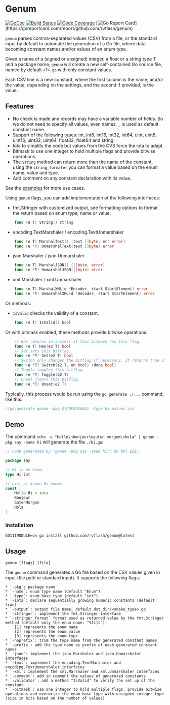 # Genum

[![GoDoc](https://godoc.org/github.com/rvflash/genum?status.svg)](https://godoc.org/github.com/rvflash/genum)
[![Build Status](https://api.travis-ci.com/rvflash/genum.svg?branch=main)](https://travis-ci.com/rvflash/genum?branch=main)
[![Code Coverage](https://codecov.io/gh/rvflash/genum/branch/main/graph/badge.svg)](https://codecov.io/gh/rvflash/genum)
[![Go Report Card](https://goreportcard.com/badge/github.com/rvflash/genum?)](https://goreportcard.com/report/github.com/rvflash/genum)

`genum` parses comma-separated values (CSV) from a file, or the standard input by default to automate 
the generation of a Go file, where data becoming constant names and/or values of an enum type.

Given a name of a (signed or unsigned) integer, a float or a string type T and a package name, 
`genum` will create a new self-contained Go source file, named by default `<T>.go` with only constant values.

Each CSV line is a new constant, where the first column is the name, and/or the value, depending on the settings, 
and the second if provided, is the value.   


## Features

* No check is made and records may have a variable number of fields. So we do not need to specify all values, 
  even names. `_` is used as default constant name.
* Support of the following types: int, int8, int16, int32, int64, uint, uint8, uint16, uint32, uint64, float32, 
  float64 and string.
* Iota to simplify the code but values from the CVS force the iota to adapt.
* Bitmask to use one integer to hold multiple flags and provide bitwise operations.
* The `String` method can return more than the name of the constant, using the `string_formater` 
  you can format a value based on the enum name, value and type.
* Add comment on any constant declaration with its value.

See the [examples](examples/) for more use cases.

Using `genum` flags, you can add implementation of the following interfaces:

* fmt.Stringer with customized output, see formatting options to format the return based on enum type, name or value:
```go
    func (e T) String() string
```
* encoding.TextMarshaler / encoding.TextUnmarshaler
```go
    func (e T) MarshalText() (text []byte, err error)
    func (e *T) UnmarshalText(text []byte) error
```
* json.Marshaler / json.Unmarshaler
```go
    func (e T) MarshalJSON() ([]byte, error)
    func (e *T) UnmarshalJSON([]byte) error
```
* xml.Marshaler / xml.Unmarshaler
```go
    func (e T) MarshalXML(e *Encoder, start StartElement) error
    func (e *T) UnmarshalXML(d *Decoder, start StartElement) error
```

Or methods:

* `IsValid` checks the validity of a constant.
```go
    func (e T) IsValid() bool
```

Or with bitmask enabled, these methods provide bitwise operations:

```go 
    // Has returns in success if this bitmask has this flag.
    func (e T) Has(e2 T) bool
    // Set sets this bitflag.
    func (e *T) Set(e2 T) bool
    // Switch only changes the bitflag if necessary. It returns true if the requested action has been done.
    func (e *T) Switch(e2 T, on bool) (done bool)
    // Toggle toggles this bitflag.
    func (e *T) Toggle(e2 T) 
    // Unset clears this bitflag.
    func (e *T) Unset(e2 T) 
```

Typically, this process would be run using the `go generate ./...` command, like this:

```go
//go:generate genum -pkg ${GOPACKAGE} -type hi values.csv
```


## Demo

The command `echo -e "hello\nbonjour\nguten morgen\nhola" | genum -pkg say -name hi` will generate the file `./hi.go`:

```go
// Code generated by "genum -pkg say -type hi"; DO NOT EDIT.

package say

// Hi is an enum.
type Hi int

// List of known Hi enums.
const (
	Hello Hi = iota
	Bonjour
	GutenMorgen
	Hola
)

```


### Installation

```shell
GO111MODULE=on go install github.com/rvflash/genum@latest
```


## Usage

```shell
genum [flags] [file]
```

The `genum` command generates a Go file based on the CSV values given in input (file path or standard input).
It supports the following flags:

    * `-pkg`: package name
    * `-name`: enum type name (default "Enum")
    * `-type`: enum base type (default "int")
    * `-iota`: declare sequentially growing numeric constants (default true)
    * `-output`: output file name; default dst_dir/<snake_type>.go
    * `-stringer`: implement the fmt.Stringer interface
    * `-stringer_format` format used as returned value by the fmt.Stringer method (default only the enum name: "%[1]s"):
        [1] represents the enum name
        [2] represents the enum value
        [3] represents the enum type
    * `-noprefix`: trim the type name from the generated constant names
    * `-prefix`: add the type name as prefix of each generated constant names
    * `-json`: implement the json.Marshaler and json.Unmarshaler interfaces
    * `-text`: implement the encoding.TextMarshaler and encoding.TextUnmarshaler interfaces
    * `-xml`: implement the xml.Marshaler and xml.Unmarshaler interfaces
    * `-comment`: add in comment the values of generated constants
    * `-validator`: add a method "IsValid" to verify the set up of the constant
    * `-bitmask`: use one integer to hold multiple flags, provide bitwise operations and overwrite the enum base type with unsigned integer type (size in bits based on the number of values)